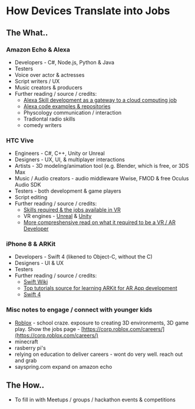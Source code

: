 # How Devices Translate into Jobs

## The What..
### Amazon Echo &amp; Alexa
  - Developers - C#, Node.js, Python &amp; Java
  - Testers
  - Voice over actor &amp; actresses
  - Script writers / UX
  - Music creators &amp; producers
  - Further reading / source / credits:
    - [Alexa Skill development as a gateway to a cloud computing job](https://medium.freecodecamp.org/why-learning-to-code-alexa-skills-is-the-gateway-to-a-cloud-computing-job-fa13c1c0c853)
    - [Alexa code examples &amp; repositories](https://github.com/alexa)    
    - Physcology communication / interaction
    - Tradiontal radio skills
    - comedy writers
  
### HTC Vive
  - Engineers - C#, C++, Unity or Unreal
  - Designers - UX, UI, &amp; multiplayer interactions
  - Artists - 3D modeling/animation tool (e.g. Blender, which is free, or 3DS Max
  - Music / Audio creators - audio middleware Wwise,  FMOD &amp; free Oculus Audio SDK
  - Testers - both development &amp; game players
  - Script editing 
  - Further reading / source / credits:
    - [Skills required &amp; the jobs available in VR](https://virtualrealitypop.com/how-to-get-a-job-in-vr-fff5c9d56a13)
    - VR engines - [Unreal](https://www.unrealengine.com/en-US/what-is-unreal-engine-4) &amp; [Unity](https://unity3d.com/)
    - [More compreshensive read on what it required to be a VR / AR Developer](https://blog.pusher.com/how-you-can-become-an-ar-vr-developer/)

### iPhone 8 & ARKit
  - Developers - Swift 4 (likened to Object-C, without the C)
  - Designers - UI &amp; UX 
  - Testers
  - Further reading / source / credits:
    - [Swift Wiki](https://en.wikipedia.org/wiki/Swift_(programming_language)) 
    - [Top tutorials source for learning ARKit for AR App development](https://medium.com/quick-code/top-6-tutorials-to-learn-and-build-app-with-arkit-on-apple-94a3ad0bb0f9)
    - [Swift 4](https://developer.apple.com/swift/)

### Misc notes to engage / connect with younger kids
  - [Roblox](https://corp.roblox.com/careers/) - school craze. exposure to creating 3D environments, 3D game play. Show the jobs page - [https://corp.roblox.com/careers/](https://corp.roblox.com/careers/)
  - minecraft
  - rasberry pi's 
  - relying on education to deliver careers - wont do very well. reach out and grab
  - sayspring.com expand on amazon echo

## The How..

  - To fill in with Meetups / groups / hackathon events &amp; competitions